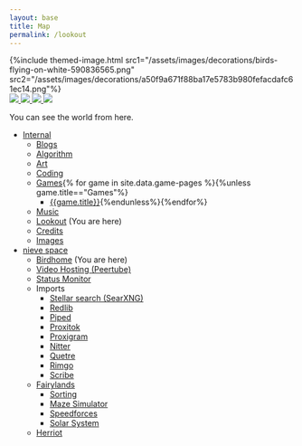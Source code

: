 ```yaml
---
layout: base
title: Map
permalink: /lookout
---
```

<div class="absolute inline-block w-3/5 right-0">
  {%include themed-image.html src1="/assets/images/decorations/birds-flying-on-white-590836565.png"
  src2="/assets/images/decorations/a50f9a671f88ba17e5783b980fefacdafc61ec14.png"%}
</div> 

<a href="https://www.glitter-graphics.com/myspace/text_generator.php" target=_blank>
  <img class="inline" src="{{"/assets/images/l.gif"|relative_url}}">
  <img class="inline" src="{{"/assets/images/u.gif"|relative_url}}">
  <img class="inline" src="{{"/assets/images/n.gif"|relative_url}}">
  <img class="inline" src="{{"/assets/images/a.gif"|relative_url}}">
</a>

You can see the world from here.
- [Internal](({{"/"|relative_url}}))
  - [Blogs]({{"/blog"|relative_url}})
  - [Algorithm]({{"/algorithm"|relative_url}})
  - [Art]({{"/art"|relative_url}})
  - [Coding]({{"/coding"|relative_url}})
  - [Games]({{"/games"|relative_url}}){% for game in site.data.game-pages %}{%unless game.title=="Games"%}
    - [{{game.title}}]({{game.url}}){%endunless%}{%endfor%}
  - [Music]({{"/music"|relative_url}})
  - [Lookout]({{"/lookout"|relative_url}}) (You are here)
  - [Credits]({{"/credits"|relative_url}})
  - [Images]({{"/images"|relative_url}})
- [nieve space](https://stellar.afs.ovh)
  - [Birdhome](https://birdhome.stellar.afs.ovh/) (You are here)
  - [Video Hosting (Peertube)](https://vid.stellar.afs.ovh/)
  - [Status Monitor](https://status.stellar.afs.ovh/status/stellar)
  - Imports
    - [Stellar search (SearXNG)](https://stellar.afs.ovh/)
    - [Redlib](https://redlib.stellar.afs.ovh/)
    - [Piped](https://piped.stellar.afs.ovh/)
    - [Proxitok](https://proxitok.stellar.afs.ovh/)
    - [Proxigram](https://proxigram.stellar.afs.ovh/)
    - [Nitter](https://nitter.stellar.afs.ovh/)
    - [Quetre](https://quetre.stellar.afs.ovh/)
    - [Rimgo](https://rimgo.stellar.afs.ovh/)
    - [Scribe](https://scribe.stellar.afs.ovh/)
  - [Fairylands](https://fairylands.stellar.afs.ovh/)
    - [Sorting](https://sorting.stellar.afs.ovh/)
    - [Maze Simulator](https://maze-simulator/.stellar.afs.ovh/)
    - [Speedforces](https://speedforces.stellar.afs.ovh/)
    - [Solar System](https://SolarSystem.stellar.afs.ovh/)
  - [Herriot](https://herriot.stellar.afs.ovh/)

<style>
  main{
    position: relative;
  }
</style>